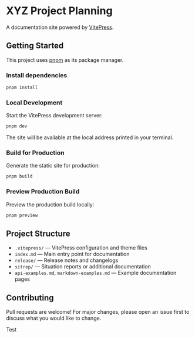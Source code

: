 # XYZ Project Planning

A documentation site powered by [VitePress](https://vitepress.dev/).

## Getting Started

This project uses [pnpm](https://pnpm.io/) as its package manager.

### Install dependencies

```bash
pnpm install
```

### Local Development

Start the VitePress development server:

```bash
pnpm dev
```

The site will be available at the local address printed in your terminal.

### Build for Production

Generate the static site for production:

```bash
pnpm build
```

### Preview Production Build

Preview the production build locally:

```bash
pnpm preview
```

## Project Structure

- `.vitepress/` — VitePress configuration and theme files
- `index.md` — Main entry point for documentation
- `release/` — Release notes and changelogs
- `sitrep/` — Situation reports or additional documentation
- `api-examples.md`, `markdown-examples.md` — Example documentation pages

## Contributing

Pull requests are welcome! For major changes, please open an issue first to discuss what you would like to change.

Test
